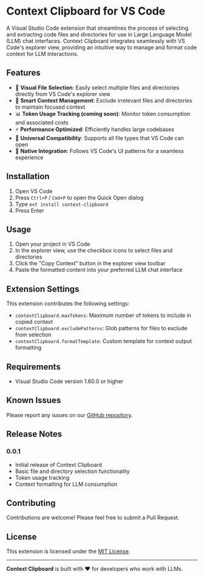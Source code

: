 # Context Clipboard for VS Code

A Visual Studio Code extension that streamlines the process of selecting and extracting code files and directories for use in Large Language Model (LLM) chat interfaces. Context Clipboard integrates seamlessly with VS Code's explorer view, providing an intuitive way to manage and format code context for LLM interactions.

## Features

- 📁 **Visual File Selection**: Easily select multiple files and directories directly from VS Code's explorer view
- 🎯 **Smart Context Management**: Exclude irrelevant files and directories to maintain focused context
- 📊 **Token Usage Tracking (coming soon)**: Monitor token consumption and associated costs
- ⚡ **Performance Optimized**: Efficiently handles large codebases
- 🔄 **Universal Compatibility**: Supports all file types that VS Code can open
- 🎨 **Native Integration**: Follows VS Code's UI patterns for a seamless experience

## Installation

1. Open VS Code
2. Press `Ctrl+P` / `Cmd+P` to open the Quick Open dialog
3. Type `ext install context-clipboard`
4. Press Enter

## Usage

1. Open your project in VS Code
2. In the explorer view, use the checkbox icons to select files and directories
3. Click the "Copy Context" button in the explorer view toolbar
4. Paste the formatted content into your preferred LLM chat interface

## Extension Settings

This extension contributes the following settings:

* `contextClipboard.maxTokens`: Maximum number of tokens to include in copied context
* `contextClipboard.excludePatterns`: Glob patterns for files to exclude from selection
* `contextClipboard.formatTemplate`: Custom template for context output formatting

## Requirements

- Visual Studio Code version 1.60.0 or higher

## Known Issues

Please report any issues on our [GitHub repository](https://github.com/yourusername/context-clipboard/issues).

## Release Notes

### 0.0.1

- Initial release of Context Clipboard
- Basic file and directory selection functionality
- Token usage tracking
- Context formatting for LLM consumption

## Contributing

Contributions are welcome! Please feel free to submit a Pull Request.

## License

This extension is licensed under the [MIT License](LICENSE).

---

**Context Clipboard** is built with ❤️ for developers who work with LLMs.
